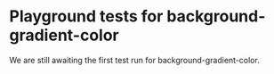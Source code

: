 # Playground tests for background-gradient-color
We are still awaiting the first test run for background-gradient-color.
